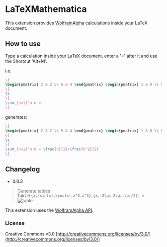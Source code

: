 # LaTeXMathematica
This extension provides [WolframAlpha](http://wolframalpha.com) calculations inside your LaTeX document.

## How to use
Type a calculation inside your LaTeX document, enter a '=' after it and use the Shortcut 'Alt+M'.

i.e. 
```tex
\[
\begin{pmatrix} 2 & 2 \\ 5 & 4 \end{pmatrix} \begin{pmatrix} 1 & 0 \\ 0 & 0 \end{pmatrix} = 
\]
\\
\[
\sum_{n=1}^n n =
\]
```
generates: 
```tex
\[
\begin{pmatrix} 2 & 2 \\ 5 & 4 \end{pmatrix} \begin{pmatrix} 1 & 0 \\ 0 & 0 \end{pmatrix} = \begin{pmatrix}2 &  0 \\ 5 &  0\end{pmatrix}
\]
\\
\[
\sum_{n=1}^n n = \frac{n}{2}+\frac{n^2}{2}
\]
```

## Changelog
- 0.0.3  

> Generate tables  
> `Table[{x,\sin(x),\cos(x),x^2,x^3},{x,-2\pi,2\pi,\pi/2}] =`  
> ![table](https://cloud.githubusercontent.com/assets/4931746/3771347/26a429e6-18f4-11e4-9a7c-265dca02f0f7.png)


This extension uses the [WolframAlpha API](http://products.wolframalpha.com/api/).

### License
Creative Commons v3.0
[http://creativecommons.org/licenses/by/3.0/](http://creativecommons.org/licenses/by/3.0/)


